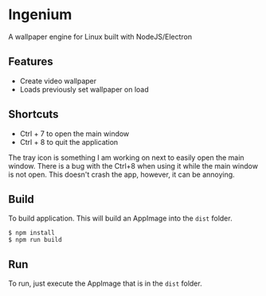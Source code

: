 # Ingenium

A wallpaper engine for Linux built with NodeJS/Electron

## Features

- Create video wallpaper
- Loads previously set wallpaper on load

## Shortcuts

- Ctrl + 7 to open the main window
- Ctrl + 8 to quit the application

The tray icon is something I am working on next to easily open the main window. There is a bug with the Ctrl+8 when using it while the main window is not open. This doesn't crash the app, however, it can be annoying.

## Build

To build application. This will build an AppImage into the `dist` folder.

```
$ npm install
$ npm run build
```

## Run

To run, just execute the AppImage that is in the `dist` folder.
